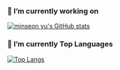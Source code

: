### 🔭 I’m currently working on

[![minseon yu's GitHub stats](https://github-readme-stats.vercel.app/api?username=hellomarket-isaac&hide=stars,contribs&count_private=true&show_icons=true&theme=merko)](https://github.com/hellomarket-isaac/github-readme-stats)

### :muscle: I’m currently Top Languages

[![Top Langs](https://github-readme-stats.vercel.app/api/top-langs/?username=alstjs1207&layout=compact)](https://github.com/hellomarket-isaac/github-readme-stats)

<!--
**hellomarket-isaac/hellomarket-isaac** is a ✨ _special_ ✨ repository because its `README.md` (this file) appears on your GitHub profile.

Here are some ideas to get you started:

- 🔭 I’m currently working on ...
- 🌱 I’m currently learning ...
- 👯 I’m looking to collaborate on ...
- 🤔 I’m looking for help with ...
- 💬 Ask me about ...
- 📫 How to reach me: ...
- 😄 Pronouns: ...
- ⚡ Fun fact: ...
-->
